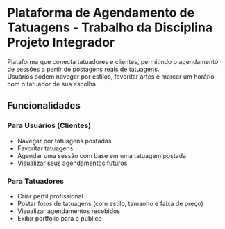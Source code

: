 # Plataforma de Agendamento de Tatuagens - Trabalho da Disciplina Projeto Integrador

Plataforma que conecta tatuadores e clientes, permitindo o agendamento de sessões a partir de postagens reais de tatuagens.  
Usuários podem navegar por estilos, favoritar artes e marcar um horário com o tatuador de sua escolha.

## Funcionalidades

### Para Usuários (Clientes)
- Navegar por tatuagens postadas
- Favoritar tatuagens
- Agendar uma sessão com base em uma tatuagem postada
- Visualizar seus agendamentos futuros

### Para Tatuadores
- Criar perfil profissional
- Postar fotos de tatuagens (com estilo, tamanho e faixa de preço)
- Visualizar agendamentos recebidos
- Exibir portfólio para o público

